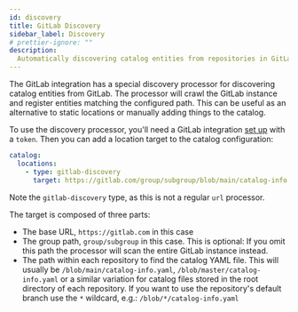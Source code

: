 ```yaml
---
id: discovery
title: GitLab Discovery
sidebar_label: Discovery
# prettier-ignore: ""
description:
  Automatically discovering catalog entities from repositories in GitLab
---
```


The GitLab integration has a special discovery processor for discovering catalog
entities from GitLab. The processor will crawl the GitLab instance and register
entities matching the configured path. This can be useful as an alternative to
static locations or manually adding things to the catalog.

To use the discovery processor, you'll need a GitLab integration
[set up](locations.md) with a `token`. Then you can add a location target to the
catalog configuration:

```yaml
catalog:
  locations:
    - type: gitlab-discovery
      target: https://gitlab.com/group/subgroup/blob/main/catalog-info.yaml
```

Note the `gitlab-discovery` type, as this is not a regular `url` processor.

The target is composed of three parts:

- The base URL, `https://gitlab.com` in this case
- The group path, `group/subgroup` in this case. This is optional: If you omit
  this path the processor will scan the entire GitLab instance instead.
- The path within each repository to find the catalog YAML file. This will
  usually be `/blob/main/catalog-info.yaml`, `/blob/master/catalog-info.yaml` or
  a similar variation for catalog files stored in the root directory of each
  repository. If you want to use the repository's default branch use the `*`
  wildcard, e.g.: `/blob/*/catalog-info.yaml`
